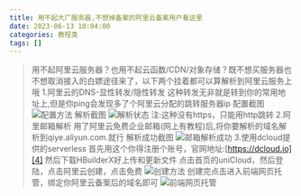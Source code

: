 ```yaml
---
title: 用不起大厂服务器,不想掉备案的阿里云备案用户看这里
date: 2023-06-13 10:04:00
categories: 教程类
tags: []
---
```

>用不起阿里云服务器？也用不起云函数/CDN/对象存储？既不想买服务器也不想取消接入的白嫖途径来了，以下两个挂着都可以算解析到阿里云服务上哦
1.阿里云的DNS-显性转发/隐性转发
这种转发无非就是转到你的常用地址上,但是你ping会发现多了个阿里云分配的跳转服务器ip
配置截图
![配置方法][1]
解析截图
![解析状态][2]
注:这种没有https，只能用http跳转
2.阿里邮箱解析
用了阿里云免费企业邮箱(网上有教程)后,将你要解析的域名解析到qiye.aliyun.com.就行
解析成功截图
![邮箱解析成功][3]
3.使用dcloud提供的serverless
首先用这个你得注册个账号，官网地址:[https://dcloud.io][4]
然后下载HBuilderX好上传和更新文件
点击首页的uniCloud，然后登陆，点击阿里云创建，点击免费
![创建方法][5]
创建完点击进入前端网页托管，绑定你阿里云备案后的域名即可
![前端网页托管][6]


  [1]: https://io.nuoyis.net/typecho/uploads/2023/06/1996828335.webp?_upt=fdec800c1686644150
  [2]: https://io.nuoyis.net/typecho/uploads/2023/06/2607091527.webp?_upt=db9b97e11686742035
  [3]: https://io.nuoyis.net/typecho/uploads/2023/06/306597471.webp?_upt=2b1977291686742168
  [4]: https://dcloud.io
  [5]: https://io.nuoyis.net/typecho/uploads/2023/06/2094740479.webp?_upt=510aa5141686650348
  [6]: https://io.nuoyis.net/typecho/uploads/2023/06/3763063401.webp?_upt=9d16a0a81686650677

